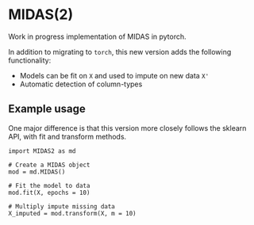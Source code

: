 # MIDAS(2)

Work in progress implementation of MIDAS in pytorch.

In addition to migrating to `torch`, this new version adds the following functionality:

* Models can be fit on `X` and used to impute on new data `X'`
* Automatic detection of column-types 

## Example usage

One major difference is that this version more closely follows the sklearn API, with fit and transform methods.

```
import MIDAS2 as md

# Create a MIDAS object
mod = md.MIDAS()

# Fit the model to data
mod.fit(X, epochs = 10)

# Multiply impute missing data
X_imputed = mod.transform(X, m = 10)
```

